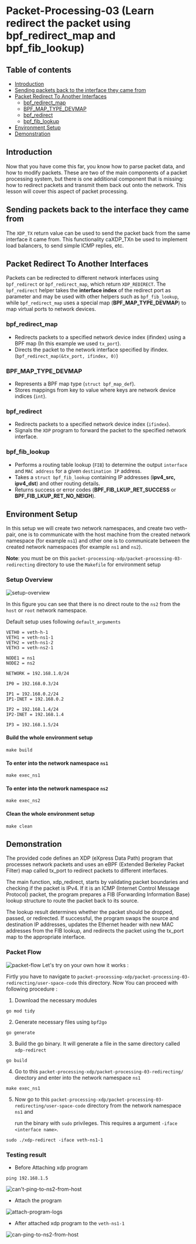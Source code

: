 # Packet-Processing-03 (Learn redirect the packet using bpf_redirect_map and bpf_fib_lookup)

## Table of contents
 - [Introduction](#introduction)
 - [Sending packets back to the interface they came from](#sending-packets-back-to-the-interface-they-came-from)
 - [Packet Redirect To Another Interfaces](#packet-redirect-to-another-interfaces)
    - [bpf_redirect_map](#bpf_redirect_map)
    - [BPF_MAP_TYPE_DEVMAP](#bpf_map_type_devmap)
    - [bpf_redirect](#bpf_redirect)
    - [bpf_fib_lookup](#bpf_fib_lookup)
 - [Environment Setup](#environment-setup)
 - [Demonstration](#demonstration)

## Introduction
Now that you have come this far, you know how to parse packet data, and how to modify packets. These are two of the main components of a packet processing system, but there is one additional component that is missing: how to redirect packets and transmit them back out onto the network. This lesson will cover this aspect of packet processing.

## Sending packets back to the interface they came from
The `XDP_TX` return value can be used to send the packet back from the same interface it came from. This functionality caXDP_TXn be used to implement load balancers, to send simple ICMP replies, etc.

## Packet Redirect To Another Interfaces
Packets can be redirected to different network interfaces using `bpf_redirect` or `bpf_redirect_map`, which return `XDP_REDIRECT`. The `bpf_redirect` helper takes the **interface index** of the redirect port as parameter and may be used with other helpers such as `bpf_fib_lookup`, while `bpf_redirect_map` uses a special map (**BPF_MAP_TYPE_DEVMAP**) to map virtual ports to network devices.

### bpf_redirect_map
 - Redirects packets to a specified network device index (ifindex) using a BPF map (In this example we used `tx_port`).
 - Directs the packet to the network interface specified by ifindex. (`bpf_redirect_map(&tx_port, ifindex, 0)`)
### BPF_MAP_TYPE_DEVMAP
 - Represents a BPF map type (`struct bpf_map_def`).
 - Stores mappings from key to value where keys are network device indices (`int`).
### bpf_redirect
 - Redirects packets to a specified network device index (`ifindex`).
 - Signals the `XDP` program to forward the packet to the specified network interface.
### bpf_fib_lookup
 - Performs a routing table lookup (`FIB`) to determine the output `interface` and `MAC address` for a given `destination IP` address.
 - Takes a `struct bpf_fib_lookup` containing IP addresses (**ipv4_src, ipv4_dst**) and other routing details. 
 - Returns success or error codes (**BPF_FIB_LKUP_RET_SUCCESS** or **BPF_FIB_LKUP_RET_NO_NEIGH**).       

## Environment Setup
In this setup we will create two network namespaces, and create two veth-pair, one is to communicate with the host machine from the created network namespace (for example `ns1`) and other one is to communicate between the created network namespaces (for example `ns1` and `ns2`).

**Note**: you must be on this `packet-processing-xdp/packet-processing-03-redirecting` directory to use the `Makefile` for environment setup

### Setup Overview

![setup-overview](https://github.com/REZ-OAN/xdp-tutorials/blob/main/packet-processing-xdp/packet-processing-03-redirecting/images/environment-setup.png)

In this figure you can see that there is no direct route to the `ns2` from the `host` or `root` network namespace.

Default setup uses following `default_arguments`
```
VETH0 = veth-h-1
VETH1 = veth-ns1-1
VETH2 = veth-ns1-2
VETH3 = veth-ns2-1

NODE1 = ns1
NODE2 = ns2

NETWORK = 192.168.1.0/24

IP0 = 192.168.0.3/24

IP1 = 192.168.0.2/24
IP1-INET = 192.168.0.2

IP2 = 192.168.1.4/24
IP2-INET = 192.168.1.4

IP3 = 192.168.1.5/24

```

#### Build the whole environment setup
```
make build
```
#### To enter into the network namespace `ns1`
```
make exec_ns1
```
#### To enter into the network namespace `ns2`
```
make exec_ns2
```
#### Clean the whole environment setup
```
make clean
```
## Demonstration 

The provided code defines an XDP (eXpress Data Path) program that processes network packets and uses an eBPF (Extended Berkeley Packet Filter) map called tx_port to redirect packets to different interfaces.

The main function, xdp_redirect, starts by validating packet boundaries and checking if the packet is IPv4. If it is an ICMP (Internet Control Message Protocol) packet, the program prepares a FIB (Forwarding Information Base) lookup structure to route the packet back to its source.

The lookup result determines whether the packet should be dropped, passed, or redirected. If successful, the program swaps the source and destination IP addresses, updates the Ethernet header with new MAC addresses from the FIB lookup, and redirects the packet using the tx_port map to the appropriate interface.

### Packet Flow

![packet-flow](https://github.com/REZ-OAN/xdp-tutorials/blob/main/packet-processing-xdp/packet-processing-03-redirecting/images/packet-flow.png)
Let's try on your own how it works :

Firtly you have to navigate to `packet-processing-xdp/packet-processing-03-redirecting/user-space-code` this directory. Now You can proceed with following procedure :
1. Download the necessary modules
```
go mod tidy
```
2. Generate necessary files using `bpf2go`
```
go generate
```
3. Build the go binary. It will generate a file in the same directory called `xdp-redirect`
```
go build
```
4. Go to this `packet-processing-xdp/packet-processing-03-redirecting/` directory and  enter into the network namespace `ns1`
```
make exec_ns1
```
5. Now go to this `packet-processing-xdp/packet-processing-03-redirecting/user-space-code` directory from the network namespace `ns1` and

   run the binary with `sudo` privileges. This requires a argument `-iface <interface name>`.
```
sudo ./xdp-redirect -iface veth-ns1-1
```

### Testing result
 - Before Attaching xdp program
```
ping 192.168.1.5
```
![can't-ping-to-ns2-from-host](https://github.com/REZ-OAN/xdp-tutorials/blob/main/packet-processing-xdp/packet-processing-03-redirecting/images/can't-ping.png)

 - Attach the program

![attach-program-logs](https://github.com/REZ-OAN/xdp-tutorials/blob/main/packet-processing-xdp/packet-processing-03-redirecting/images/attach_program.png)

 - After attached xdp program to the `veth-ns1-1` 

![can-ping-to-ns2-from-host](https://github.com/REZ-OAN/xdp-tutorials/blob/main/packet-processing-xdp/packet-processing-03-redirecting/images/can-ping.png)